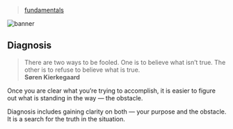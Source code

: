 > [fundamentals](../)

![banner](/strategy/photos/banner.png)

## Diagnosis

> There are two ways to be fooled.  One is to believe
what isn’t true.  The other is to refuse to believe what is true.  
> **Søren Kierkegaard**

Once you are clear what you’re trying to accomplish, it is easier to figure out what is standing in the way — the obstacle.

Diagnosis includes gaining clarity on both — your purpose and the obstacle.  It is a search for the truth in the situation.


